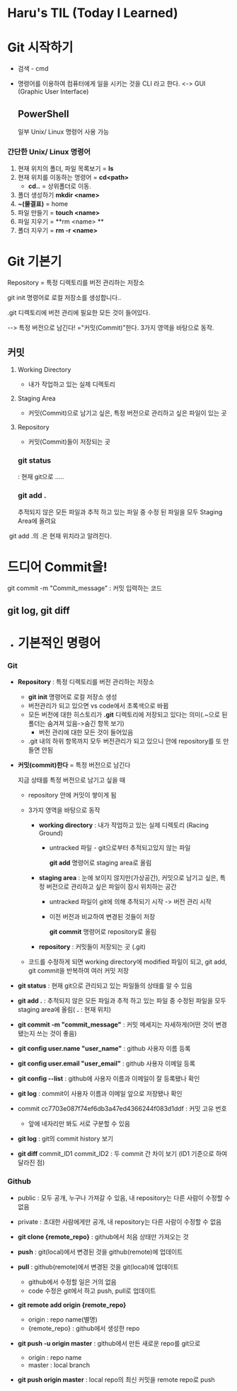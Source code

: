 # Haru's TIL (Today I Learned)



# Git 시작하기

- 검색 - cmd

- 명령어를 이용하여 컴퓨터에게 일을 시키는 것을 CLI 라고 한다. <-> GUI (Graphic User Interface)

  ##  PowerShell

  일부 Unix/ Linux 명령어 사용 가능

 ### 간단한 Unix/ Linux 명령어

1. 현재 위치의 폴더, 파일 목록보기 = **ls**
2. 현재 위치를 이동하는 명령어 = **cd\<path>** 
   - **cd..** = 상위폴더로 이동.
3. 폴더 생성하기 **mkdir \<name>**
4. **~(물결표)** = home
5. 파일 만들기 = **touch \<name>** 
6. 파일 지우기 = **rm \<name> ** 
7. 폴더 지우기 = **rm -r \<name>** 

# Git  기본기

Repository = 특정 디렉토리를 버전 관리하는 저장소



git init 명령어로 로컬 저장소를 생성합니다..

.git 디렉토리에 버전 관리에 필요한 모든 것이 들어있다.

--> 특정 버전으로 남긴다! ="커밋(Commit)"한다. 3가지 영역을 바탕으로 동작.

## 커밋

1. Working Directory

   - 내가 작업하고 있는 실제 디렉토리

2. Staging Area

   - 커밋(Commit)으로 남기고 싶은, 특정 버전으로 관리하고 싶은 파일이 있는 곳

3. Repository

   - 커밋(Commit)들이 저장되는 곳

   ### git status 

   : 현재 git으로 .....

   ### git add .

   추적되지 않은 모든 파일과 추적 하고 있는 파일 중 수정 된 파일을 모두 Staging Area에 올려요

​		git add .의 .은 현재 위치라고 알려진다.

# 드디어 Commit을!

git commit -m "Commit_message" : 커밋 입력하는 코드 



## git log, git diff	





- # 기본적인 명령어

### Git

- **Repository** : 특정 디렉토리를 버전 관리하는 저장소

  - **git init** 명령어로 로컬 저장소 생성
  - 버전관리가 되고 있으면 vs code에서 초록색으로 바뀜
  - 모든 버전에 대한 히스토리가 **.git** 디렉토리에 저장되고 있다는 의미(.~으로 된 폴더는 숨겨져 있음->숨긴 항목 보기)
    - 버전 관리에 대한 모든 것이 들어있음
  - .git 내의 하위 항목까지 모두 버전관리가 되고 있으니 안에 repository를 또 만들면 안됨

- **커밋(commit)한다** = 특정 버전으로 남긴다

  지금 상태를 특정 버전으로 남기고 싶을 때

  - repository 안에 커밋이 쌓이게 됨

  - 3가지 영역을 바탕으로 동작

    - **working directory** : 내가 작업하고 있는 실제 디렉토리 (Racing Ground)

      - untracked 파일 - git으로부터 추적되고있지 않는 파일

        **git add** 명령어로 staging area로 올림

    - **staging area** : 눈에 보이지 않지만(가상공간), 커밋으로 남기고 싶은, 특정 버전으로 관리하고 싶은 파일이 잠시 위치하는 공간

      - untracked 파일이 git에 의해 추적되기 시작 -> 버전 관리 시작

      - 이전 버전과 비교하여 변경된 것들이 저장

        **git commit** 명령어로 repository로 올림

    - **repository** : 커밋들이 저장되는 곳 (.git)

  - 코드를 수정하게 되면 working directory에 modified 파일이 되고, git add, git commit을 반복하여 여러 커밋 저장

- **git status** : 현재 git으로 관리되고 있는 파일들의 상태를 알 수 있음

- **git add .** : 추적되지 않은 모든 파일과 추적 하고 있는 파일 중 수정된 파일을 모두 staging area에 올림( **.** : 현재 위치)

- **git commit -m "commit_message"** : 커밋 메세지는 자세하게(어떤 것이 변경됐는지 쓰는 것이 좋음)

- **git config user.name "user_name"** : github 사용자 이름 등록

- **git config user.email "user_email"** : github 사용자 이메일 등록

- **git config --list** : github에 사용자 이름과 이메일이 잘 등록됐나 확인

- **git log** : commit이 사용자 이름과 이메일 앞으로 저장됐나 확인

- commit cc7703e087f74ef6db3a47ed4366244f083d1ddf : 커밋 고유 번호

  - 앞에 네자리만 봐도 서로 구분할 수 있음

- **git log** : git의 commit history 보기

- **git diff** commit_ID1 commit_ID2 : 두 commit 간 차이 보기 (ID1 기준으로 하여 달라진 점)



### Github

- public : 모두 공개, 누구나 가져갈 수 있음, 내 repository는 다른 사람이 수정할 수 없음
- private : 초대한 사람에게만 공개, 내 repository는 다른 사람이 수정할 수 없음
- **git clone {remote_repo}** : github에서 처음 상태만 가져오는 것
- **push** : git(local)에서 변경된 것을 github(remote)에 업데이트
- **pull** : github(remote)에서 변경된 것을 git(local)에 업데이트
  - github에서 수정할 일은 거의 없음
  - code 수정은 git에서 하고 push, pull로 업데이트
- **git remote add origin {remote_repo}**
  - origin : repo name(별명)
  - {remote_repo} : github에서 생성한 repo
- **git push -u origin master** : github에서 만든 새로운 repo를 git으로 
  - origin : repo name
  - master : local branch

- **git push origin master** : local repo의 최신 커밋을 remote repo로 push

